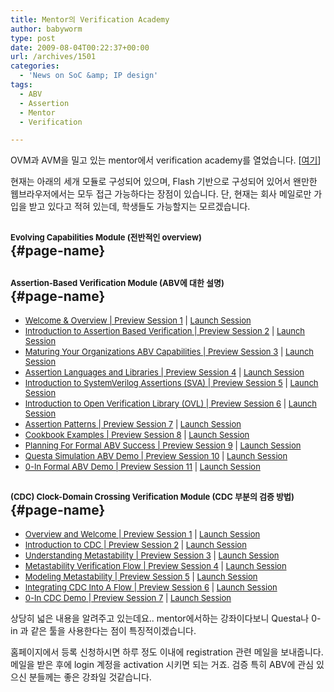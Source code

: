 ```yaml
---
title: Mentor의 Verification Academy
author: babyworm
type: post
date: 2009-08-04T00:22:37+00:00
url: /archives/1501
categories:
  - 'News on SoC &amp; IP design'
tags:
  - ABV
  - Assertion
  - Mentor
  - Verification

---
```

OVM과 AVM을 밀고 있는 mentor에서 verification academy를 열었습니다. [<a href="http://verification-academy.mentor.com/" target="_blank">여기</a>]

현재는 아래의 세개 모듈로 구성되어 있으며, Flash 기반으로 구성되어 있어서 왠만한 웹브라우저에서는 모두 접근 가능하다는 장점이 있습니다. 단, 현재는 회사 메일로만 가입을 받고 있다고 적혀 있는데, 학생들도 가능할지는 모르겠습니다. 

## <font size="2">Evolving Capabilities Module (전반적인 overview)<br /></font> {#page-name}

## <font size="2">Assertion-Based Verification Module (ABV에 대한 설명)<br /></font> {#page-name}

<div class="session-demo-section">
  <ul class="session-demo-list">
    <li>
      <font size="2"><a class="lightbox-processed" href="http://verification-academy.mentor.com/content/welcome-overview-preview-session-1" rel="lightframe">Welcome & Overview | Preview Session 1</a> | <a href="http://verification-academy.mentor.com/articulate/redirect/9176532177" target="_blank">Launch Session</a></font>
    </li>
    <li>
      <font size="2"><a class="lightbox-processed" href="http://verification-academy.mentor.com/content/introduction-assertion-based-verification-preview-session-2" rel="lightframe">Introduction to Assertion Based Verification | Preview Session 2</a> | <a href="http://verification-academy.mentor.com/articulate/redirect/9176540074" target="_blank">Launch Session</a></font>
    </li>
    <li>
      <font size="2"><a class="lightbox-processed" href="http://verification-academy.mentor.com/content/maturing-your-organizations-abv-capabilities-preview-session-3" rel="lightframe">Maturing Your Organizations ABV Capabilities | Preview Session 3</a> | <a href="http://verification-academy.mentor.com/articulate/redirect/9176520952" target="_blank">Launch Session</a></font>
    </li>
    <li>
      <font size="2"><a class="lightbox-processed" href="http://verification-academy.mentor.com/content/assertion-languages-and-libraries-preview-session-4" rel="lightframe">Assertion Languages and Libraries | Preview Session 4</a> | <a href="http://verification-academy.mentor.com/articulate/redirect/9176579199" target="_blank">Launch Session</a></font>
    </li>
    <li>
      <font size="2"><a class="lightbox-processed" href="http://verification-academy.mentor.com/content/introduction-systemverilog-assertions-sva-preview-session-5" rel="lightframe">Introduction to SystemVerilog Assertions (SVA) | Preview Session 5</a> | <a href="http://verification-academy.mentor.com/articulate/redirect/9176596866" target="_blank">Launch Session</a></font>
    </li>
    <li>
      <font size="2"><a class="lightbox-processed" href="http://verification-academy.mentor.com/content/introduction-open-verification-library-ovl-preview-session-6" rel="lightframe">Introduction to Open Verification Library (OVL) | Preview Session 6</a> | <a href="http://verification-academy.mentor.com/articulate/redirect/9176583383" target="_blank">Launch Session</a></font>
    </li>
    <li>
      <font size="2"><a class="lightbox-processed" href="http://verification-academy.mentor.com/content/assertion-patterns-preview-session-7" rel="lightframe">Assertion Patterns | Preview Session 7</a> | <a href="http://verification-academy.mentor.com/articulate/redirect/9176503662" target="_blank">Launch Session</a></font>
    </li>
    <li>
      <font size="2"><a class="lightbox-processed" href="http://verification-academy.mentor.com/content/assertion-cookbook-preview-session-8" rel="lightframe">Cookbook Examples | Preview Session 8</a> | <a href="http://verification-academy.mentor.com/articulate/redirect/9176556749" target="_blank">Launch Session</a></font>
    </li>
    <li>
      <font size="2"><a class="lightbox-processed" href="http://verification-academy.mentor.com/content/planning-formal-abv-success-preview-session-9" rel="lightframe">Planning For Formal ABV Success | Preview Session 9</a> | <a href="http://verification-academy.mentor.com/articulate/redirect/9176595533" target="_blank">Launch Session</a></font>
    </li>
    <li>
      <font size="2"><a class="lightbox-processed" href="http://verification-academy.mentor.com/content/questa-simulation-abv-demo-preview-session-10" rel="lightframe">Questa Simulation ABV Demo | Preview Session 10</a> | <a href="http://verification-academy.mentor.com/articulate/redirect/9176534352" target="_blank">Launch Session</a></font>
    </li>
    <li>
      <font size="2"><a class="lightbox-processed" href="http://verification-academy.mentor.com/content/0-formal-abv-demo-preview-session-11" rel="lightframe">0-In Formal ABV Demo | Preview Session 11</a> | <a href="http://verification-academy.mentor.com/articulate/redirect/9176562684" target="_blank">Launch Session</a></font>
    </li>
  </ul>
</div>

## <font size="2">(CDC) Clock-Domain Crossing Verification Module (CDC 부분의 검증 방법)<br /></font> {#page-name}

<div class="session-demo-section">
  <ul class="session-demo-list">
    <li>
      <font size="2"><a class="lightbox-processed" href="http://verification-academy.mentor.com/content/overview-and-welcome-preview-session-1" rel="lightframe">Overview and Welcome | Preview Session 1</a> | <a href="http://verification-academy.mentor.com/articulate/redirect/9176543151" target="_blank">Launch Session</a></font>
    </li>
    <li>
      <font size="2"><a class="lightbox-processed" href="http://verification-academy.mentor.com/content/introduction-cdc-preview-session-2" rel="lightframe">Introduction to CDC | Preview Session 2</a> | <a href="http://verification-academy.mentor.com/articulate/redirect/9176542087" target="_blank">Launch Session</a></font>
    </li>
    <li>
      <font size="2"><a class="lightbox-processed" href="http://verification-academy.mentor.com/content/understanding-metastability-preview-session-3" rel="lightframe">Understanding Metastability | Preview Session 3</a> | <a href="http://verification-academy.mentor.com/articulate/redirect/9176512256" target="_blank">Launch Session</a></font>
    </li>
    <li>
      <font size="2"><a class="lightbox-processed" href="http://verification-academy.mentor.com/content/metastability-verification-flow-preview-session-4" rel="lightframe">Metastability Verification Flow | Preview Session 4</a> | <a href="http://verification-academy.mentor.com/articulate/redirect/9176524435" target="_blank">Launch Session</a></font>
    </li>
    <li>
      <font size="2"><a class="lightbox-processed" href="http://verification-academy.mentor.com/content/modeling-metastability-preview-session-5" rel="lightframe">Modeling Metastability | Preview Session 5</a> | <a href="http://verification-academy.mentor.com/articulate/redirect/9176562284" target="_blank">Launch Session</a></font>
    </li>
    <li>
      <font size="2"><a class="lightbox-processed" href="http://verification-academy.mentor.com/content/integrating-cdc-flow-preview-session-6" rel="lightframe">Integrating CDC Into A Flow | Preview Session 6</a> | <a href="http://verification-academy.mentor.com/articulate/redirect/9176553243" target="_blank">Launch Session</a></font>
    </li>
    <li>
      <font size="2"><a class="lightbox-processed" href="http://verification-academy.mentor.com/content/0-cdc-demo-preview-session-7" rel="lightframe">0-In CDC Demo | Preview Session 7</a> | <a href="http://verification-academy.mentor.com/articulate/redirect/9176561712" target="_blank">Launch Session</a></font>
    </li>
  </ul>
  
  <p>
    상당히 넓은 내용을 알려주고 있는데요.. mentor에서하는 강좌이다보니 Questa나 0-in 과 같은 툴을 사용한다는 점이 특징적이겠습니다.
  </p>
  
  <p>
    홈페이지에서 등록 신청하시면 하루 정도 이내에 registration 관련 메일을 보내줍니다. <br />메일을 받은 후에 login 계정을 activation 시키면 되는 거죠. 검증 특히 ABV에 관심 있으신 분들께는 좋은 강좌일 것같습니다.
  </p>
</div>
